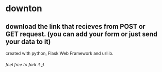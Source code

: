 # downton

## download the link that recieves from POST or GET request. (you can add your form or just send your data to it) 

created with python, Flask Web Framework and urllib.
###### feel free to fork it ;)

